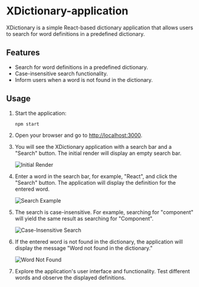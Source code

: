 # XDictionary-application

XDictionary is a simple React-based dictionary application that allows users to search for word definitions in a predefined dictionary.

## Features

- Search for word definitions in a predefined dictionary.
- Case-insensitive search functionality.
- Inform users when a word is not found in the dictionary.

## Usage

1. Start the application:

   ```bash
   npm start
   ```

2. Open your browser and go to [http://localhost:3000](http://localhost:3000).

3. You will see the XDictionary application with a search bar and a "Search" button. The initial render will display an empty search bar.

   ![Initial Render](url-to-initial-render-image)

4. Enter a word in the search bar, for example, "React", and click the "Search" button. The application will display the definition for the entered word.

   ![Search Example](url-to-search-example-image)

5. The search is case-insensitive. For example, searching for "component" will yield the same result as searching for "Component".

   ![Case-Insensitive Search](url-to-case-insensitive-search-image)

6. If the entered word is not found in the dictionary, the application will display the message "Word not found in the dictionary."

   ![Word Not Found](url-to-word-not-found-image)

7. Explore the application's user interface and functionality. Test different words and observe the displayed definitions.
